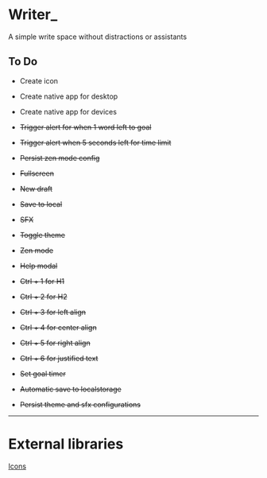 Writer_
====================
A simple write space without distractions or assistants

## To Do

- Create icon
- Create native app for desktop
- Create native app for devices

- ~~Trigger alert for when 1 word left to goal~~  
- ~~Trigger alert when 5 seconds left for time limit~~  
- ~~Persist zen mode config~~
- ~~Fullscreen~~  
- ~~New draft~~  
- ~~Save to local~~  
- ~~SFX~~  
- ~~Toggle theme~~  
- ~~Zen mode~~  
- ~~Help modal~~  
- ~~Ctrl + 1 for H1~~  
- ~~Ctrl + 2 for H2~~  
- ~~Ctrl + 3 for left align~~  
- ~~Ctrl + 4 for center align~~  
- ~~Ctrl + 5 for right align~~  
- ~~Ctrl + 6 for justified text~~  
- ~~Set goal timer~~  
- ~~Automatic save to localstorage~~  
- ~~Persist theme and sfx configurations~~  

---
# External libraries
[Icons](https://marella.github.io/material-design-icons/demo/font/#outlined)
